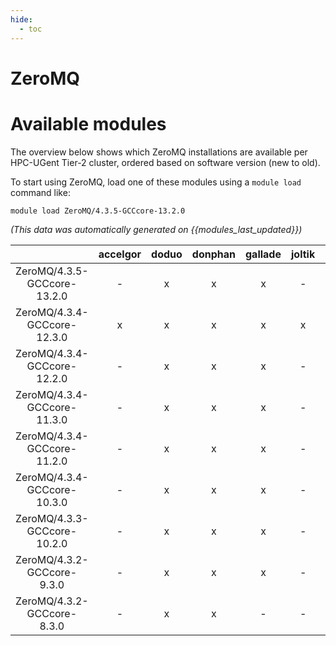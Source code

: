 ```yaml
---
hide:
  - toc
---
```


ZeroMQ
======

# Available modules


The overview below shows which ZeroMQ installations are available per HPC-UGent Tier-2 cluster, ordered based on software version (new to old).

To start using ZeroMQ, load one of these modules using a `module load` command like:

```shell
module load ZeroMQ/4.3.5-GCCcore-13.2.0
```

*(This data was automatically generated on {{modules_last_updated}})*  

| |accelgor|doduo|donphan|gallade|joltik|shinx|skitty|
| :---: | :---: | :---: | :---: | :---: | :---: | :---: | :---: |
|ZeroMQ/4.3.5-GCCcore-13.2.0|-|x|x|x|-|x|x|
|ZeroMQ/4.3.4-GCCcore-12.3.0|x|x|x|x|x|x|x|
|ZeroMQ/4.3.4-GCCcore-12.2.0|-|x|x|x|-|-|-|
|ZeroMQ/4.3.4-GCCcore-11.3.0|-|x|x|x|-|x|-|
|ZeroMQ/4.3.4-GCCcore-11.2.0|-|x|x|x|-|-|-|
|ZeroMQ/4.3.4-GCCcore-10.3.0|-|x|x|x|-|-|-|
|ZeroMQ/4.3.3-GCCcore-10.2.0|-|x|x|x|-|-|-|
|ZeroMQ/4.3.2-GCCcore-9.3.0|-|x|x|x|-|-|-|
|ZeroMQ/4.3.2-GCCcore-8.3.0|-|x|x|-|-|-|-|
